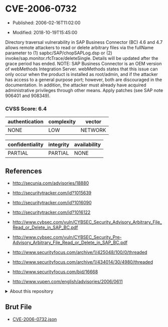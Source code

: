 # CVE-2006-0732

- Published: 2006-02-16T11:02:00

- Modified: 2018-10-19T15:45:00

Directory traversal vulnerability in SAP Business Connector (BC) 4.6 and 4.7 allows remote attackers to read or delete arbitrary files via the fullName parameter to (1) sapbc/SAP/chopSAPLog.dsp or (2) invoke/sap.monitor.rfcTrace/deleteSingle.  Details will be updated after the grace period has ended.  NOTE: SAP Business Connector is an OEM version of webMethods Integration Server.  webMethods states that this issue can only occur when the product is installed as root/admin, and if the attacker has access to a general purpose port; however, both are discouraged in the documentation.  In addition, the attacker must already have acquired administrative privileges through other means. Apply patches (see SAP note 906401 and 908349).

### CVSS Score: **6.4**

| authentication | complexity | vector |
| --- | --- | --- |
| NONE | LOW | NETWORK |

| confidentiality | integrity | availability |
| --- | --- | --- |
| PARTIAL | PARTIAL | NONE |

## References

* http://secunia.com/advisories/18880

* http://securitytracker.com/id?1015639

* http://securitytracker.com/id?1016090

* http://securitytracker.com/id?1016122

* http://www.cybsec.com/vuln/CYBSEC_Security_Advisory_Arbitrary_File_Read_or_Delete_in_SAP_BC.pdf

* http://www.cybsec.com/vuln/CYBSEC_Security_Pre-Advisory_Arbitrary_File_Read_or_Delete_in_SAP_BC.pdf

* http://www.securityfocus.com/archive/1/425048/100/0/threaded

* http://www.securityfocus.com/archive/1/434014/30/4980/threaded

* http://www.securityfocus.com/bid/16668

* http://www.vupen.com/english/advisories/2006/0611

<details>
<summary>About this repository</summary> 

  This repository is part of the project [Live Hack CVE](https://github.com/Live-Hack-CVE). Main website can be found [www.live-hack.org](https://www.live-hack.org) 
  
  Made by [Sn0wAlice](https://github.com/Sn0wAlice) for the people that care about security and need to have a feed of the latest CVEs. Hope you enjoy it, don't forget to star the repo and follow me on [Twitter](https://twitter.com/Sn0wAlice) and [Github](https://github.com/Sn0wAlice). And that is my [personnal website](https://www.alice-snow.me/)

  - [Home Page](https://github.com/Live-Hack-CVE)
  - [Framework](https://github.com/Live-Hack-CVE/cve-framework)
  - [CVE database](https://github.com/Live-Hack-CVE/full_database)
  - [Changelog](https://github.com/Live-Hack-CVE/Changelog)
</details>

## Brut File

* [CVE-2006-0732.json](https://raw.githubusercontent.com/Live-Hack-CVE/full_database/main/cves/2006/CVE-2006-0732.json)

